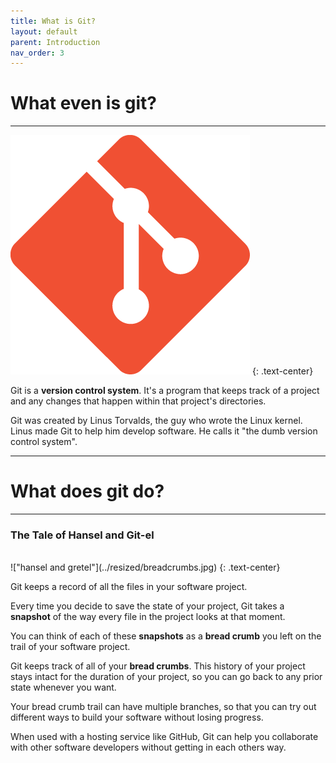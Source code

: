 ```yaml
---
title: What is Git?
layout: default
parent: Introduction
nav_order: 3
---
```


# What even is git?
---

![git logo](../images/intro/git-icon.png)
{: .text-center}

Git is a __version control system__. It's a program that keeps track of a project and any changes that happen within that project's directories. 

Git was created by Linus Torvalds, the guy who wrote the Linux kernel. Linus made Git to help him develop software. He calls it "the dumb version control system".

---
# What does git do?

---
### The Tale of Hansel and Git-el
<br>
!["hansel and gretel"](../resized/breadcrumbs.jpg)
{: .text-center}

Git keeps a record of all the files in your software project. 

Every time you decide to save the state of your project, Git takes a __snapshot__ of the way every file in the project looks at that moment.

You can think of each of these __snapshots__ as a __bread crumb__ you left on the trail of your software project. 

Git keeps track of all of your __bread crumbs__. This history of your project stays intact for the duration of your project, so you can go back to any prior state whenever you want.

Your bread crumb trail can have multiple branches, so that you can try out different ways to build your software without losing progress.

When used with a hosting service like GitHub, Git can help you collaborate with other software developers without getting in each others way.